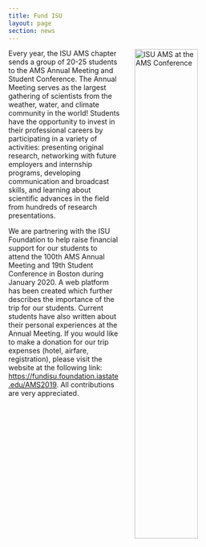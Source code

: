 ```yaml
---
title: Fund ISU
layout: page
section: news
---
```

<img src="{{ site.baseurl }}/uploads/images/ISU AMS Chapter Poster.jpg?raw=true" alt="ISU AMS at the AMS Conference" style="width:50%; padding-left: 30px; float:right;">

Every year, the ISU AMS chapter sends a group of 20-25 students to the AMS Annual Meeting and Student Conference.  The Annual Meeting serves as the largest gathering of scientists from 
the weather, water, and climate community in the world!  Students have the opportunity to invest in their professional careers by participating in a variety of activities: presenting original research, networking with future employers and internship programs, developing communication and broadcast skills, and learning about scientific advances in the field from hundreds of research presentations.  

We are partnering with the ISU Foundation to help raise financial support for our students to attend the 100th AMS Annual Meeting and 19th Student Conference in Boston during January 2020.  A web platform has been created which further describes the importance of the trip for our students.  Current students have also written about their personal experiences at the Annual Meeting.  If you would like to make a donation for our trip expenses (hotel, airfare, registration), please visit the website at the following link: https://fundisu.foundation.iastate.edu/AMS2019.  All contributions are very appreciated. 


